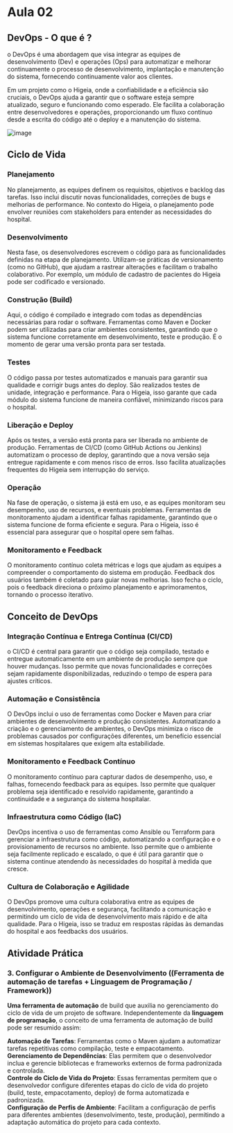# Aula 02

## DevOps - O que é ?

o DevOps é uma abordagem que visa integrar as equipes de desenvolvimento (Dev) e operações (Ops) para automatizar e melhorar 
continuamente o processo de desenvolvimento, implantação e manutenção do sistema, fornecendo continuamente valor aos clientes.

Em um projeto como o Higeia, onde a confiabilidade e a eficiência são cruciais, o DevOps ajuda a garantir que o software esteja 
sempre atualizado, seguro e funcionando como esperado. Ele facilita a colaboração entre desenvolvedores e operações, proporcionando 
um fluxo contínuo desde a escrita do código até o deploy e a manutenção do sistema.

![image](https://github.com/user-attachments/assets/a2f28c47-5e5d-4f67-b177-465b8700d021)

## Ciclo de Vida 

### Planejamento

No planejamento, as equipes definem os requisitos, objetivos e backlog das tarefas. Isso inclui discutir novas funcionalidades, 
correções de bugs e melhorias de performance. No contexto do Higeia, o planejamento pode envolver reuniões com stakeholders 
para entender as necessidades do hospital.

### Desenvolvimento 

Nesta fase, os desenvolvedores escrevem o código para as funcionalidades definidas na etapa de planejamento. Utilizam-se práticas de 
versionamento (como no GitHub), que ajudam a rastrear alterações e facilitam o trabalho colaborativo. Por exemplo, um módulo de 
cadastro de pacientes do Higeia pode ser codificado e versionado.

### Construção (Build)

Aqui, o código é compilado e integrado com todas as dependências necessárias para rodar o software. Ferramentas como Maven e Docker podem ser 
utilizadas para criar ambientes consistentes, garantindo que o sistema funcione corretamente em desenvolvimento, teste e produção. 
É o momento de gerar uma versão pronta para ser testada.

### Testes

O código passa por testes automatizados e manuais para garantir sua qualidade e corrigir bugs antes do deploy. São realizados testes de unidade, 
integração e performance. Para o Higeia, isso garante que cada módulo do sistema funcione de maneira confiável, minimizando riscos para o hospital.

### Liberação e Deploy 

Após os testes, a versão está pronta para ser liberada no ambiente de produção. Ferramentas de CI/CD (como GitHub Actions ou Jenkins) automatizam o 
processo de deploy, garantindo que a nova versão seja entregue rapidamente e com menos risco de erros. Isso facilita atualizações frequentes do 
Higeia sem interrupção do serviço.

### Operação

Na fase de operação, o sistema já está em uso, e as equipes monitoram seu desempenho, uso de recursos, e eventuais problemas. Ferramentas de 
monitoramento ajudam a identificar falhas rapidamente, garantindo que o sistema funcione de forma eficiente e segura. Para o Higeia, isso é 
essencial para assegurar que o hospital opere sem falhas.

### Monitoramento e Feedback

O monitoramento contínuo coleta métricas e logs que ajudam as equipes a compreender o comportamento do sistema em produção. 
Feedback dos usuários também é coletado para guiar novas melhorias. Isso fecha o ciclo, pois o feedback direciona o próximo planejamento e 
aprimoramentos, tornando o processo iterativo.

## Conceito de DevOps 

### Integração Contínua e Entrega Contínua (CI/CD)

o CI/CD é central para garantir que o código seja compilado, testado e entregue automaticamente em um ambiente de produção 
sempre que houver mudanças. Isso permite que novas funcionalidades e correções sejam rapidamente disponibilizadas, reduzindo o tempo de espera para 
ajustes críticos.  

### Automação e Consistência

O DevOps inclui o uso de ferramentas como Docker e Maven para criar ambientes de desenvolvimento e produção consistentes. 
Automatizando a criação e o gerenciamento de ambientes, o DevOps minimiza o risco de problemas causados por configurações diferentes, 
um benefício essencial em sistemas hospitalares que exigem alta estabilidade.  

### Monitoramento e Feedback Contínuo

O monitoramento contínuo para capturar dados de desempenho, uso, e falhas, fornecendo feedback para as equipes. 
Isso permite que qualquer problema seja identificado e resolvido rapidamente, garantindo a continuidade e a segurança do sistema hospitalar.  

### Infraestrutura como Código (IaC)

DevOps incentiva o uso de ferramentas como Ansible ou Terraform para gerenciar a infraestrutura como código, automatizando a configuração e o 
provisionamento de recursos no ambiente. Isso permite que o ambiente seja facilmente replicado e escalado, o que é útil para garantir que o 
sistema continue atendendo às necessidades do hospital à medida que cresce.  

### Cultura de Colaboração e Agilidade

O DevOps promove uma cultura colaborativa entre as equipes de desenvolvimento, operações e segurança, facilitando a comunicação e 
permitindo um ciclo de vida de desenvolvimento mais rápido e de alta qualidade. Para o Higeia, isso se traduz em respostas rápidas 
às demandas do hospital e aos feedbacks dos usuários.  

## Atividade Prática
 
### 3. Configurar o Ambiente de Desenvolvimento ((Ferramenta de automação de tarefas + Linguagem de Programação / Framework))


**Uma ferramenta de automação** de build que auxilia no gerenciamento do ciclo de vida de um projeto de software. Independentemente da 
**linguagem de programação**, o conceito de uma ferramenta de automação de build pode ser resumido assim:  

**Automação de Tarefas**: Ferramentas como o Maven ajudam a automatizar tarefas repetitivas como compilação, teste e empacotamento.  
**Gerenciamento de Dependências**: Elas permitem que o desenvolvedor inclua e gerencie bibliotecas e frameworks externos de forma padronizada 
e controlada.  
**Controle do Ciclo de Vida do Projeto**: Essas ferramentas permitem que o desenvolvedor configure diferentes etapas do ciclo de vida do 
projeto (build, teste, empacotamento, deploy) de forma automatizada e padronizada.  
**Configuração de Perfis de Ambiente**: Facilitam a configuração de perfis para diferentes ambientes (desenvolvimento, teste, produção), 
permitindo a adaptação automática do projeto para cada contexto.  







		    
